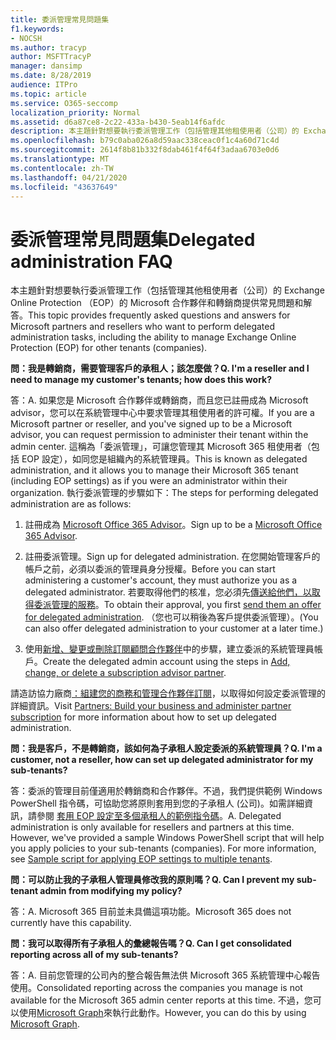 ```yaml
---
title: 委派管理常見問題集
f1.keywords:
- NOCSH
ms.author: tracyp
author: MSFTTracyP
manager: dansimp
ms.date: 8/28/2019
audience: ITPro
ms.topic: article
ms.service: O365-seccomp
localization_priority: Normal
ms.assetid: d6a87ce8-2c22-433a-b430-5eab14f6afdc
description: 本主題針對想要執行委派管理工作（包括管理其他租使用者（公司）的 Exchange Online Protection （EOP）的 Microsoft 合作夥伴和轉銷商提供常見問題和解答。
ms.openlocfilehash: b79c0aba026a8d59aac338ceac0f1c4a60d71c4d
ms.sourcegitcommit: 2614f8b81b332f8dab461f4f64f3adaa6703e0d6
ms.translationtype: MT
ms.contentlocale: zh-TW
ms.lasthandoff: 04/21/2020
ms.locfileid: "43637649"
---
```

# <a name="delegated-administration-faq"></a><span data-ttu-id="d0a7f-103">委派管理常見問題集</span><span class="sxs-lookup"><span data-stu-id="d0a7f-103">Delegated administration FAQ</span></span>

<span data-ttu-id="d0a7f-104">本主題針對想要執行委派管理工作（包括管理其他租使用者（公司）的 Exchange Online Protection （EOP）的 Microsoft 合作夥伴和轉銷商提供常見問題和解答。</span><span class="sxs-lookup"><span data-stu-id="d0a7f-104">This topic provides frequently asked questions and answers for Microsoft partners and resellers who want to perform delegated administration tasks, including the ability to manage Exchange Online Protection (EOP) for other tenants (companies).</span></span>

<span data-ttu-id="d0a7f-105">**問：我是轉銷商，需要管理客戶的承租人；該怎麼做？**</span><span class="sxs-lookup"><span data-stu-id="d0a7f-105">**Q. I'm a reseller and I need to manage my customer's tenants; how does this work?**</span></span>

<span data-ttu-id="d0a7f-106">答：</span><span class="sxs-lookup"><span data-stu-id="d0a7f-106">A.</span></span> <span data-ttu-id="d0a7f-107">如果您是 Microsoft 合作夥伴或轉銷商，而且您已註冊成為 Microsoft advisor，您可以在系統管理中心中要求管理其租使用者的許可權。</span><span class="sxs-lookup"><span data-stu-id="d0a7f-107">If you are a Microsoft partner or reseller, and you've signed up to be a Microsoft advisor, you can request permission to administer their tenant within the admin center.</span></span> <span data-ttu-id="d0a7f-108">這稱為「委派管理」，可讓您管理其 Microsoft 365 租使用者（包括 EOP 設定），如同您是組織內的系統管理員。</span><span class="sxs-lookup"><span data-stu-id="d0a7f-108">This is known as delegated administration, and it allows you to manage their Microsoft 365 tenant (including EOP settings) as if you were an administrator within their organization.</span></span> <span data-ttu-id="d0a7f-109">執行委派管理的步驟如下：</span><span class="sxs-lookup"><span data-stu-id="d0a7f-109">The steps for performing delegated administration are as follows:</span></span>

1. <span data-ttu-id="d0a7f-110">註冊成為 [Microsoft Office 365 Advisor](https://aka.ms/cloudbenefits)。</span><span class="sxs-lookup"><span data-stu-id="d0a7f-110">Sign up to be a [Microsoft Office 365 Advisor](https://aka.ms/cloudbenefits).</span></span>

2. <span data-ttu-id="d0a7f-111">註冊委派管理。</span><span class="sxs-lookup"><span data-stu-id="d0a7f-111">Sign up for delegated administration.</span></span> <span data-ttu-id="d0a7f-112">在您開始管理客戶的帳戶之前，必須以委派的管理員身分授權。</span><span class="sxs-lookup"><span data-stu-id="d0a7f-112">Before you can start administering a customer's account, they must authorize you as a delegated administrator.</span></span> <span data-ttu-id="d0a7f-113">若要取得他們的核准，您必須先[傳送給他們，以取得委派管理的服務](https://support.office.com/article/26530dc0-ebba-415b-86b1-b55bc06b073e)。</span><span class="sxs-lookup"><span data-stu-id="d0a7f-113">To obtain their approval, you first [send them an offer for delegated administration](https://support.office.com/article/26530dc0-ebba-415b-86b1-b55bc06b073e).</span></span> <span data-ttu-id="d0a7f-114">（您也可以稍後為客戶提供委派管理）。</span><span class="sxs-lookup"><span data-stu-id="d0a7f-114">(You can also offer delegated administration to your customer at a later time.)</span></span>

3. <span data-ttu-id="d0a7f-115">使用[新增、變更或刪除訂閱顧問合作夥伴](https://docs.microsoft.com/office365/admin/misc/add-partner)中的步驟，建立委派的系統管理員帳戶。</span><span class="sxs-lookup"><span data-stu-id="d0a7f-115">Create the delegated admin account using the steps in [Add, change, or delete a subscription advisor partner](https://docs.microsoft.com/office365/admin/misc/add-partner).</span></span>

<span data-ttu-id="d0a7f-116">請造訪協力廠商[：組建您的商務和管理合作夥伴訂閱](https://support.office.com/article/30dd1681-47e0-4cbc-abfe-a222cd111319)，以取得如何設定委派管理的詳細資訊。</span><span class="sxs-lookup"><span data-stu-id="d0a7f-116">Visit [Partners: Build your business and administer partner subscription](https://support.office.com/article/30dd1681-47e0-4cbc-abfe-a222cd111319) for more information about how to set up delegated administration.</span></span>

<span data-ttu-id="d0a7f-117">**問：我是客戶，不是轉銷商，該如何為子承租人設定委派的系統管理員？**</span><span class="sxs-lookup"><span data-stu-id="d0a7f-117">**Q. I'm a customer, not a reseller, how can set up delegated administrator for my sub-tenants?**</span></span>

<span data-ttu-id="d0a7f-p103">答：委派的管理目前僅適用於轉銷商和合作夥伴。不過，我們提供範例 Windows PowerShell 指令碼，可協助您將原則套用到您的子承租人 (公司)。如需詳細資訊，請參閱 [套用 EOP 設定至多個承租人的範例指令碼](sample-script-for-applying-eop-settings-to-multiple-tenants.md)。</span><span class="sxs-lookup"><span data-stu-id="d0a7f-p103">A. Delegated administration is only available for resellers and partners at this time. However, we've provided a sample Windows PowerShell script that will help you apply policies to your sub-tenants (companies). For more information, see [Sample script for applying EOP settings to multiple tenants](sample-script-for-applying-eop-settings-to-multiple-tenants.md).</span></span>

<span data-ttu-id="d0a7f-122">**問：可以防止我的子承租人管理員修改我的原則嗎？**</span><span class="sxs-lookup"><span data-stu-id="d0a7f-122">**Q. Can I prevent my sub-tenant admin from modifying my policy?**</span></span>

<span data-ttu-id="d0a7f-123">答：</span><span class="sxs-lookup"><span data-stu-id="d0a7f-123">A.</span></span> <span data-ttu-id="d0a7f-124">Microsoft 365 目前並未具備這項功能。</span><span class="sxs-lookup"><span data-stu-id="d0a7f-124">Microsoft 365 does not currently have this capability.</span></span>

<span data-ttu-id="d0a7f-125">**問：我可以取得所有子承租人的彙總報告嗎？**</span><span class="sxs-lookup"><span data-stu-id="d0a7f-125">**Q. Can I get consolidated reporting across all of my sub-tenants?**</span></span>

<span data-ttu-id="d0a7f-126">答：</span><span class="sxs-lookup"><span data-stu-id="d0a7f-126">A.</span></span> <span data-ttu-id="d0a7f-127">目前您管理的公司內的整合報告無法供 Microsoft 365 系統管理中心報告使用。</span><span class="sxs-lookup"><span data-stu-id="d0a7f-127">Consolidated reporting across the companies you manage is not available for the Microsoft 365 admin center reports at this time.</span></span> <span data-ttu-id="d0a7f-128">不過，您可以使用[Microsoft Graph](https://docs.microsoft.com/graph/overview)來執行此動作。</span><span class="sxs-lookup"><span data-stu-id="d0a7f-128">However, you can do this by using [Microsoft Graph](https://docs.microsoft.com/graph/overview).</span></span>
